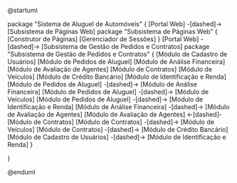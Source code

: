 @startuml

package "Sistema de Aluguel de Automóveis" {
    [Portal Web] -[dashed]-> [Subsistema de Páginas Web]
    package "Subsistema de Páginas Web" {
        [Construtor de Páginas]
        [Gerenciador de Sessões]
    }
    [Portal Web] -[dashed]-> [Subsistema de Gestão de Pedidos e Contratos]
    package "Subsistema de Gestão de Pedidos e Contratos" {
        [Módulo de Cadastro de Usuários]
        [Módulo de Pedidos de Aluguel]
        [Módulo de Análise Financeira]
        [Módulo de Avaliação de Agentes]
        [Módulo de Contratos]
        [Módulo de Veículos]
        [Módulo de Crédito Bancário]
        [Módulo de Identificação e Renda]
        [Módulo de Pedidos de Aluguel] -[dashed]-> [Módulo de Análise Financeira]
        [Módulo de Pedidos de Aluguel] -[dashed]-> [Módulo de Veículos]
        [Módulo de Pedidos de Aluguel] -[dashed]-> [Módulo de Identificação e Renda]
        [Módulo de Análise Financeira] -[dashed]-> [Módulo de Avaliação de Agentes]
        [Módulo de Avaliação de Agentes] <-[dashed]- [Módulo de Contratos]
        [Módulo de Contratos] -[dashed]-> [Módulo de Veículos]
        [Módulo de Contratos] -[dashed]-> [Módulo de Crédito Bancário]
        [Módulo de Cadastro de Usuários] -[dashed]-> [Módulo de Identificação e Renda]
    }

}

@enduml
